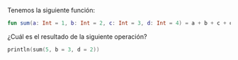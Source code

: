 
Tenemos la siguiente función: 

````kotlin
fun sum(a: Int = 1, b: Int = 2, c: Int = 3, d: Int = 4) = a + b + c + d
````

¿Cuál es el resultado de la siguiente operación?

````kotlin
println(sum(5, b = 3, d = 2))
````

